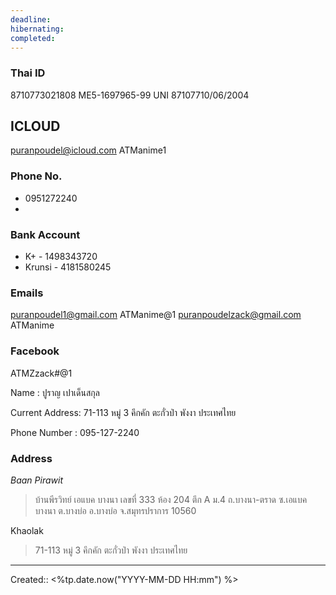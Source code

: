 ```yaml
---
deadline: 
hibernating: 
completed:
---
```

### Thai ID 
8710773021808
ME5-1697965-99
UNI
87107710/06/2004


## ICLOUD
puranpoudel@icloud.com
ATManime1

### Phone No.
- 0951272240
- 
### Bank Account
- K+ - 1498343720
- Krunsi - 4181580245
### Emails
puranpoudel1@gmail.com
ATManime@1
puranpoudelzack@gmail.com
ATManime

### Facebook
ATMZzack#@1

Name : ปูราญ เปาเด็นสกุล  

Current Address: 71-113 หมู่ 3 คึกคัก ตะกั่วป่า พังงา ประเทศไทย

Phone Number : 095-127-2240


### Address
*Baan Pirawit*
> บ้านพีรวิทย์ เอแบค บางนา เลขที่ 333 ห้อง 204 ตึก A ม.4 ถ.บางนา-ตราด ซ.เอแบคบางนา ต.บางบ่อ อ.บางบ่อ จ.สมุทรปราการ 10560

Khaolak
>  71-113 หมู่ 3 คึกคัก ตะกั่วป่า พังงา ประเทศไทย




___
Created:: <%tp.date.now("YYYY-MM-DD HH:mm") %>